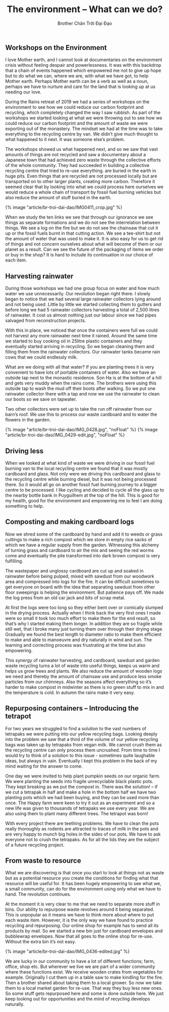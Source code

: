﻿---
title: The environment – What can we do?
author: Brother Chân Trời Đại Đạo
---

## Workshops on the Environment 

I love Mother earth, and I cannot look at documentaries on the environment crisis without feeling despair and powerlessness. It was with this backdrop that a chain of events happened which empowered me not to give up hope but to do what we can, where we are, with what we have got, to help Mother earth. Perhaps Mother earth can be a verb as well as a noun, perhaps we have to nurture and care for the land that is looking up at us needing our love.

During the Rains retreat of 2019 we had a series of workshops on the environment to see how we could reduce our carbon footprint and recycling, which completely changed the way I saw rubbish. As part of the workshops we started looking at what we were throwing out to see how we could reduce our carbon footprint and the amount of waste we were exporting out of the monastery. The mindset we had at the time was to take everything to the recycling centre by van. We didn’t give much thought to what happened to it next. It was someone else’s problem. 

The workshops showed us what happened next, and so we saw that vast amounts of things are not recycled and saw a documentary about a Japanese town that had achieved zero waste through the collective efforts of the whole community. They had succeeded in building a collective recycling centre that tried to re-use everything. are buried in the earth in huge pits. Even things that are recycled are not processed locally but are transported on to other larger plants, creating more carbon. Therefore it seemed clear that by looking into what we could process here ourselves we would reduce a whole chain of transport by fossil fuel burning vehicles but also reduce the amount of stuff buried in the earth.

{% image "article/br-troi-dai-dao/IMG0411_crop.jpg" %}

When we study the ten links we see that through our ignorance we see things as separate formations and we do not see the interrelation between things. We see a log on the fire but we do not see the chainsaw that cut it up or the fossil fuels burnt in that cutting action. We see a tee-shirt but not the amount of water that was used to make it. It is also easy for us to get rid of things and not concern ourselves about what will become of them or our planet as a result. Can we see the future of the packaging of items we order or buy in the shop? It is hard to include its continuation in our choice of each item. 

## Harvesting rainwater 

During those workshops we had one group focus on water and how much water we use unnecessarily. Our revolution began right there. I slowly began to notice that we had several large rainwater collectors lying around and not being used. Little by little we started collecting them to gutters and before long we had 5 rainwater collectors harvesting a total of 2,500 litres of rainwater. It cost us almost nothing just our labour since we had pipes salvaged from reconstruction projects. 

With this in place, we noticed that once the containers were full we could not harvest any more rainwater next time it rained. Around the same time we started to buy cooking oil in 25litre plastic containers and they eventually started arriving in recycling. So we began cleaning them and filling them from the rainwater collectors. Our rainwater tanks became rain cows that we could endlessly milk. 

What are we doing with all that water? If you are planting trees it is very convenient to have lots of portable containers of water. Also we have an outside tap next to the monastic residence. Son Ha is at the bottom of a hill and gets very muddy when the rains come. The brothers were using this outside tap to wash the mud off their boots after walking. So we put one rainwater collector there with a tap and now we use the rainwater to clean our boots so we save on tapwater.

Two other collectors were set up to take the run off rainwater from our barn’s roof. We use this to process our waste cardboard and to water the flowers in the garden.

{% image "article/br-troi-dai-dao/IMG_0428.jpg", "noFloat" %}
{% image "article/br-troi-dai-dao/IMG_0429-edit.jpg", "noFloat" %}

## Driving less 

When we looked at what kind of waste we were driving in our fossil fuel burning van to the local recycling centre we found that it was mostly cardboard and glass. Not only were we driving this cardboard and glass to the recycling centre while burning diesel, but it was not being processed there. So it would all go on another fossil fuel burning journey to a bigger centre to be processed. I like cycling and decided to cycle all the glass up to the nearby bottle bank in Puyguilhem at the top of the hill. This is good for my health, good for the environment and empowering me to feel I am doing something to help.

## Composting and making cardboard logs 

Now we shred some of the cardboard by hand and add it to weeds or grass cuttings to make a rich compost which we store in empty rice sacks of which we have a regular supply from the garden. Witnessing this alchemy of turning grass and cardboard to air the mix and seeing the red worms come and eventually the pile transformed into dark brown compost is very fulfilling.

The wastepaper and unglossy cardboard are cut up and soaked in rainwater before being pulped, mixed with sawdust from our woodwork area and compressed into logs for the fire. It can be difficult sometimes to get everyone on board with the idea that separating sawdust from other floor sweepings is helping the environment. But patience pays off. We made the log press from an old car jack and bits of scrap metal. 

At first the logs were too long so they either bent over or comically slumped in the drying process. Actually when I think back the very first ones I made were so small it took too much effort to make them for the end result, so that’s why I started making them longer. In addition they are so fragile while still wet, that I broke many just turning them over through their drying stage. Gradually we found the best length to diameter ratio to make them efficient to make and able to manoeuvre and dry naturally in wind and sun. The learning and correcting process was frustrating at the time but also empowering.

This synergy of rainwater harvesting, and cardboard, sawdust and garden waste recycling turns a lot of waste into useful things, keeps us warm and helps us grow trees and plants. We also reduce the amount of wooden logs we need and thereby the amount of chainsaw use and produce less smoke particles from our chimneys. Also the seasons affect everything so it’s harder to make compost in midwinter as there is no green stuff to mix in and the temperature is cold. In autumn the rains make it very easy.

## Repurposing containers – Introducing the tetrapot 

For two years we struggled to find a solution to the vast numbers of tetrapaks we were putting into our yellow recycling bags. Looking deeply into the problem we saw that a third of the volume of our yellow recycling bags was taken up by tetrapaks from vegan milk. We cannot crush them as the recycling centre can only process them uncrushed. From time to time I would try to think of a solution to this issue - sometimes quite laughable ideas, but always in vain. Eventually I kept this problem in the back of my mind waiting for the answer to come. 

One day we were invited to help plant pumpkin seeds on our organic farm. We were planting the seeds into fragile unrecyclable black plastic pots. They kept breaking as we put the compost in. There was the solution! – if we cut a tetrapak in half and make a hole in the bottom half we have two planting pots which we had been buying, and they can be used more than once. The Happy farm were keen to try it out as an experiment and so a new life was given to thousands of tetrapaks we use every year. We are also using them to plant many different trees. The tetrapot was born!

With every project there are teething problems. We have to clean the pots really thoroughly as rodents are attracted to traces of milk in the pots and are very happy to munch big holes in the sides of our pots. We have to ask everyone not to crush the tetrapaks. As for all the lids they are the subject of a future recycling project.

## From waste to resource 

What we are discovering is that once you start to look at things not as waste but as a potential resource you create the conditions for finding what that resource will be useful for. It has been hugely empowering to see what we, a small community, can do for the environment using only what we have to hand. The revolution continues.

At the moment it is very clear to me that we need to separate more stuff in bins. Our ability to repurpose waste revolves around it being separated. This is unpopular as it means we have to think more about where to put each waste item. However, it is the only way we have found to practice recycling and repurposing. Our online shop for example has to send all its products by mail. So we started a new bin just for cardboard envelopes and bubblewrap envelopes. Now that all goes to the online shop for re-use. Without the extra bin it’s not easy. 

{% image "article/br-troi-dai-dao/IMG_0436-edited.jpg" %}

We are lucky in our community to have a lot of different functions; farm, office, shop etc. But wherever we live we are part of a wider community where these functions exist. We receive wooden crates from vegetables for example. Originally I cut them up in a table saw to make kindling for the fire. Then a brother shared about taking them to a local grower. So now we take them to a local market garden for re-use. That way they buy less new ones. So some stuff gets repurposed here and some is done outside here. We just keep looking out for opportunities and the mind of recycling develops naturally.
